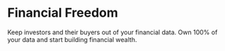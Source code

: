 # Financial Freedom

Keep investors and their buyers out of your financial data. Own 100% of your data and start building financial wealth.
